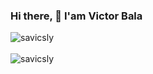 ### Hi there, 👋 I'am Victor Bala

<!--
**savicsly/savicsly** is a ✨ _special_ ✨ repository because its `README.md` (this file) appears on your GitHub profile.
-->

<div>
  <img align="center" src="https://github-readme-stats.vercel.app/api?username=savicsly&show_icons=true&theme=radical&count_private=true" alt="savicsly" />
</div>

<br />

<div>
  <img align="left" src="https://github-readme-stats.vercel.app/api/top-langs/?username=savicsly&layout=compact&hide=html&theme=radical" alt="savicsly" />
</div>
<br />


<!--
<div>
  Here are some ideas to get you started:

- 🔭 I’m currently working on ...
- 🌱 I’m currently learning ...
- 👯 I’m looking to collaborate on ...
- 🤔 I’m looking for help with ...
- 💬 Ask me about ...
- 📫 How to reach me: ...
- 😄 Pronouns: ...
- ⚡ Fun fact: ...
</div>
-->

